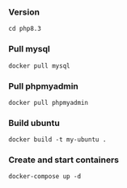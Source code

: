 ### Version
```
cd php8.3
```

### Pull mysql
```
docker pull mysql
```

### Pull phpmyadmin
```
docker pull phpmyadmin
```

### Build ubuntu
```
docker build -t my-ubuntu .
```

### Create and start containers
```
docker-compose up -d
```
